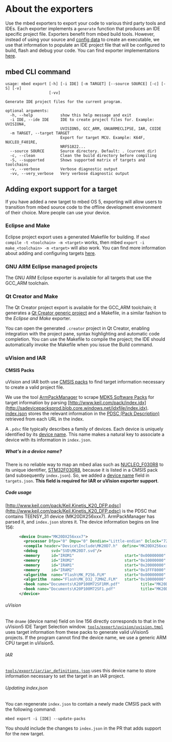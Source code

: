 # About the exporters

Use the mbed exporters to export your code to various third party tools and IDEs. Each exporter implements a `generate` function that produces an IDE specific project file. Exporters benefit from mbed build tools. However, instead of using your source and [config data](config_system.md) to create an executable, we use that information to populate an IDE project file that will be configured to build, flash and debug your code. You can find exporter implementations [here](https://github.com/ARMmbed/mbed-os/tree/master/tools/export).

## mbed CLI command

```
usage: mbed export [-h] [-i IDE] [-m TARGET] [--source SOURCE] [-c] [-S] [-v]
                   [-vv]

Generate IDE project files for the current program.

optional arguments:
  -h, --help            show this help message and exit
  -i IDE, --ide IDE     IDE to create project files for. Example: UVISION4,
                        UVISION5, GCC_ARM, GNUARMECLIPSE, IAR, COIDE
  -m TARGET, --target TARGET
                        Export for target MCU. Example: K64F, NUCLEO_F401RE,
                        NRF51822...
  --source SOURCE       Source directory. Default: . (current dir)
  -c, --clean           Clean the build directory before compiling
  -S, --supported       Shows supported matrix of targets and toolchains
  -v, --verbose         Verbose diagnostic output
  -vv, --very_verbose   Very verbose diagnostic output
```

## Adding export support for a target

If you have added a new target to mbed OS 5, exporting will allow users to transition from mbed source code to the offline development environment of their choice. More people can use your device.

### Eclipse and Make

Eclipse project export uses a generated Makefile for building. If `mbed compile -t <toolchain> -m <target>` works, then mbed `export -i make_<toolchain> -m <target>` will also work. You can find more information about adding and configuring targets [here](mbed_targets.md).

### GNU ARM Eclipse managed projects

The GNU ARM Eclipse exporter is available for all targets that use the GCC_ARM toolchain.

### Qt Creator and Make

The Qt Creator project export is available for the GCC_ARM toolchain; it generates a [Qt Creator generic project](http://doc.qt.io/qtcreator/creator-project-generic.html) and a Makefile, in a similar fashion to the *Eclipse and Make* exporter.

You can open the generated `.creator` project in Qt Creator, enabling integration with the project pane, syntax highlighting and automatic code completion. You can use the Makefile to compile the project; the IDE should automatically invoke the Makefile when you issue the Build command.

### uVision and IAR

#### CMSIS Packs

uVision and IAR both use [CMSIS packs](http://www.keil.com/pack/doc/CMSIS/Pack/html/index.html) to find target information necessary to create a valid project file. 

We use the tool [ArmPackManager](https://github.com/ARMmbed/mbed-os/tree/master/tools/arm_pack_manager) to scrape [MDK5 Software Packs](https://www.keil.com/dd2/Pack/) for target information by parsing [http://www.keil.com/pack/index.idx](http://sadevicepacksprod.blob.core.windows.net/idxfile/index.idx). [index.json](https://github.com/ARMmbed/mbed-os/blob/master/tools/arm_pack_manager/index.json) stores the relevant information in the [PDSC (Pack Description)](http://www.keil.com/pack/doc/CMSIS/Pack/html/_pack_format.html) retrieved from each URL in the index. 

A `.pdsc` file typically describes a family of devices. Each device is uniquely identified by its [device name](mbed_targets.md#device_name). This name makes a natural key to associate a device with its information in `index.json`. 

##### What's in a device name?
There is no reliable way to map an mbed alias such as [NUCLEO_F030R8](https://github.com/ARMmbed/mbed-os/blob/master/targets/targets.json#L603) to its unique identifier, [STM32F030R8](https://github.com/ARMmbed/mbed-os/blob/master/targets/targets.json#L615), because it is listed in a CMSIS pack (and subsequently `index.json`). So, we added a [device name](mbed_targets.md#device_name) field in `targets.json`. **This field is required for IAR or uVision exporter support**.

##### Code usage
[http://www.keil.com/pack/Keil.Kinetis_K20_DFP.pdsc](http://www.keil.com/pack/Keil.Kinetis_K20_DFP.pdsc) is the PDSC that contains TEENSY_31 device (MK20DX256xxx7). ArmPackManager has parsed it, and `index.json` stores it. The device information begins on line 156:
```xml
      <device Dname="MK20DX256xxx7">
        <processor Dfpu="0" Dmpu="0" Dendian="Little-endian" Dclock="72000000"/>
        <compile header="Device\Include\MK20D7.h"  define="MK20DX256xxx7"/>
        <debug      svd="SVD\MK20D7.svd"/>
        <memory     id="IROM1"                      start="0x00000000"  size="0x40000"    startup="1"   default="1"/>
        <memory     id="IROM2"                      start="0x10000000"  size="0x8000"     startup="0"   default="0"/>
        <memory     id="IRAM1"                      start="0x20000000"  size="0x8000"     init   ="0"   default="1"/>
        <memory     id="IRAM2"                      start="0x1FFF8000"  size="0x8000"     init   ="0"   default="0"/>
        <algorithm  name="Flash\MK_P256.FLM"        start="0x00000000"  size="0x40000"                  default="1"/>
        <algorithm  name="Flash\MK_D32_72MHZ.FLM"   start="0x10000000"  size="0x8000"                   default="1"/>
        <book name="Documents\K20P100M72SF1RM.pdf"         title="MK20DX256xxx7 Reference Manual"/>
        <book name="Documents\K20P100M72SF1.pdf"           title="MK20DX256xxx7 Data Sheet"/>
      </device>
```

###### uVision
The `dname` (device name) field on line 156 directly corresponds to that in the uVision5 IDE Target Selection window. [`tools/export/uvision/uvision.tmpl`](https://github.com/ARMmbed/mbed-os/blob/master/tools/export/uvision/uvision.tmpl#L15) uses target information from these packs to generate valid uVision5 projects. If the program cannot find the device name, we use a generic ARM CPU target in uVision5.

###### IAR
[`tools/export/iar/iar_definitions.json`](https://github.com/ARMmbed/mbed-os/blob/master/tools/export/iar/iar_definitions.json) uses this device name to store information necessary to set the target in an IAR project.

###### Updating index.json
You can regenerate `index.json` to contain a newly made CMSIS pack with the following command:

`mbed export -i [IDE] --update-packs`

You should include the changes to `index.json` in the PR that adds support for the new target.
